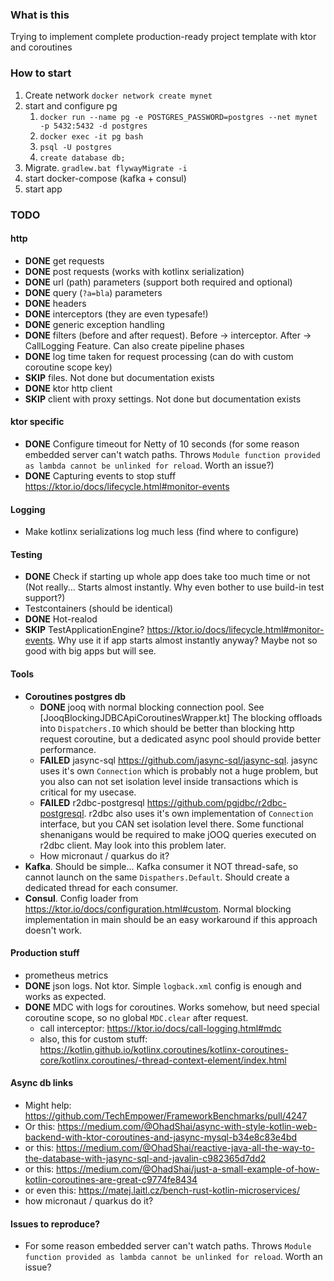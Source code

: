 ### What is this 

Trying to implement complete production-ready project template with ktor and coroutines


### How to start

1. Create network `docker network create mynet`
2. start and configure pg 
    1. `docker run --name pg -e POSTGRES_PASSWORD=postgres --net mynet -p 5432:5432 -d postgres`
    2. `docker exec -it pg bash`
    3. `psql -U postgres`
    4. `create database db;`
3. Migrate. `gradlew.bat flywayMigrate -i`
4. start docker-compose (kafka + consul)
5. start app

### TODO

#### http

- **DONE** get requests
- **DONE** post requests (works with kotlinx serialization)
- **DONE** url (path) parameters (support both required and optional)
- **DONE** query (`?a=bla`) parameters
- **DONE** headers
- **DONE** interceptors (they are even typesafe!)
- **DONE** generic exception handling
- **DONE** filters (before and after request). Before -> interceptor. After -> CallLogging Feature. 
Can also create pipeline phases
- **DONE** log time taken for request processing (can do with custom coroutine scope key)
- **SKIP** files. Not done but documentation exists
- **DONE** ktor http client 
- **SKIP** client with proxy settings. Not done but documentation exists

#### ktor specific

- **DONE** Configure timeout for Netty of 10 seconds (for some reason embedded server can't watch paths. 
Throws `Module function provided as lambda cannot be unlinked for reload`. Worth an issue?)
- **DONE** Capturing events to stop stuff https://ktor.io/docs/lifecycle.html#monitor-events


#### Logging

- Make kotlinx serializations log much less (find where to configure)

#### Testing

- **DONE** Check if starting up whole app does take too much time or not (Not really... Starts almost instantly. Why 
even bother to use build-in test support?)
- Testcontainers (should be identical)
- **DONE** Hot-realod
- **SKIP** TestApplicationEngine? https://ktor.io/docs/lifecycle.html#monitor-events. Why use it if app starts almost 
instantly anyway? Maybe not so good with big apps but will see.

#### Tools

- **Coroutines postgres db**
    - **DONE** jooq with normal blocking connection pool. See [JooqBlockingJDBCApiCoroutinesWrapper.kt] The blocking 
    offloads into `Dispatchers.IO` which should be better than blocking http request coroutine, but a dedicated async 
    pool should provide better performance.
    - **FAILED** jasync-sql https://github.com/jasync-sql/jasync-sql. jasync uses it's own `Connection` which is probably 
    not a huge problem, but you also can not set isolation level inside transactions which is critical for my usecase. 
    - **FAILED** r2dbc-postgresql https://github.com/pgjdbc/r2dbc-postgresql. r2dbc also uses it's own implementation 
    of `Connection` interface, but you CAN set isolation level there. Some functional shenanigans would be required to 
    make jOOQ queries executed on r2dbc client. May look into this problem later. 
    - How micronaut / quarkus do it?
- **Kafka**. Should be simple... Kafka consumer it NOT thread-safe, so cannot launch on the same `Dispathers.Default`. 
Should create a dedicated thread for each consumer.
- **Consul**. Config loader from https://ktor.io/docs/configuration.html#custom. Normal blocking implementation in main
    should be an easy workaround if this approach doesn't work.

#### Production stuff

- prometheus metrics
- **DONE** json logs. Not ktor. Simple `logback.xml` config is enough and works as expected.
- **DONE** MDC with logs for coroutines. Works somehow, but need special coroutine scope, so no global `MDC.clear` after 
request.
    - call interceptor: https://ktor.io/docs/call-logging.html#mdc
    - also, this for custom stuff: https://kotlin.github.io/kotlinx.coroutines/kotlinx-coroutines-core/kotlinx.coroutines/-thread-context-element/index.html

#### Async db links

- Might help: https://github.com/TechEmpower/FrameworkBenchmarks/pull/4247
- Or this: https://medium.com/@OhadShai/async-with-style-kotlin-web-backend-with-ktor-coroutines-and-jasync-mysql-b34e8c83e4bd
- or this: https://medium.com/@OhadShai/reactive-java-all-the-way-to-the-database-with-jasync-sql-and-javalin-c982365d7dd2
- or this: https://medium.com/@OhadShai/just-a-small-example-of-how-kotlin-coroutines-are-great-c9774fe8434
- or even this: https://matej.laitl.cz/bench-rust-kotlin-microservices/
- how micronaut / quarkus do it?

#### Issues to reproduce?

- For some reason embedded server can't watch paths.  Throws 
`Module function provided as lambda cannot be unlinked for reload`. Worth an issue?
